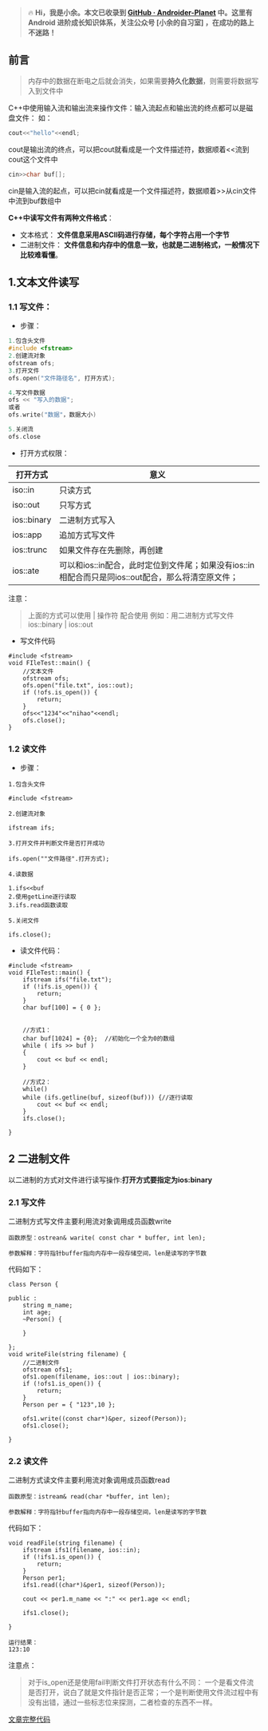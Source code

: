 > 🔥 **Hi，我是小余。本文已收录到 [GitHub · Androider-Planet](https://github.com/ByteYuhb/Androider-Planet) 中。这里有 Android 进阶成长知识体系，关注公众号 [小余的自习室] ，在成功的路上不迷路！**

## 前言

> 内存中的数据在断电之后就会消失，如果需要**持久化数据**，则需要将数据写入到文件中

C++中使用输入流和输出流来操作文件：输入流起点和输出流的终点都可以是磁盘文件：
如：

```c++
cout<<"hello"<<endl;
```

cout是输出流的终点，可以把cout就看成是一个文件描述符，数据顺着<<流到cout这个文件中

```c++
cin>>char buf[];
```

cin是输入流的起点，可以把cin就看成是一个文件描述符，数据顺着>>从cin文件中流到buf数组中

**C++中读写文件有两种文件格式**：

- 文本格式：
  **文件信息采用ASCII码进行存储，每个字符占用一个字节**
- 二进制文件：
  **文件信息和内存中的信息一致，也就是二进制格式，一般情况下比较难看懂**。

## 1.文本文件读写
### 1.1 写文件：

- 步骤：

```c++
1.包含头文件
#include <fstream>
2.创建流对象
ofstream ofs;
3.打开文件
ofs.open("文件路径名", 打开方式);

4.写文件数据
ofs << "写入的数据";
或者
ofs.write("数据"，数据大小)

5.关闭流
ofs.close
```

- 打开方式权限：

| 打开方式    | 意义                                                         |
| ----------- | ------------------------------------------------------------ |
| iso::in     | 只读方式                                                     |
| iso::out    | 只写方式                                                     |
| ios::binary | 二进制方式写入                                               |
| ios::app    | 追加方式写文件                                               |
| ios::trunc  | 如果文件存在先删除，再创建                                   |
| ios::ate    | 可以和ios::in配合，此时定位到文件尾；如果没有ios::in相配合而只是同ios::out配合，那么将清空原文件； |

注意：

> 上面的方式可以使用 | 操作符 配合使用
> 例如：用二进制方式写文件 ios::binary | ios::out

- 写文件代码

```
#include <fstream>
void FIleTest::main() {
	//文本文件
	ofstream ofs;
	ofs.open("file.txt", ios::out);
	if (!ofs.is_open()) {
		return;
	}
	ofs<<"1234"<<"nihao"<<endl;
	ofs.close();
}
```

### 1.2 读文件
- 步骤：

```
1.包含头文件

#include <fstream>

2.创建流对象

ifstream ifs;

3.打开文件并判断文件是否打开成功

ifs.open(""文件路径".打开方式);

4.读数据

1.ifs<<buf 
2.使用getLine逐行读取
3.ifs.read函数读取

5.关闭文件

ifs.close();
```

- 读文件代码：

```
#include <fstream>
void FIleTest::main() {
	ifstream ifs("file.txt");
	if (!ifs.is_open()) {
		return;
	}
	char buf[100] = { 0 };	
	

	//方式1：
	char buf[1024] = {0};  //初始化一个全为0的数组
	while ( ifs >> buf )
	{
		cout << buf << endl;
	}
	
	//方式2：
	while()
	while (ifs.getline(buf, sizeof(buf))) {//逐行读取
		cout << buf << endl;
	}
	ifs.close();

}
```

## 2 二进制文件

以二进制的方式对文件进行读写操作:**打开方式要指定为ios:binary**
### 2.1 写文件

二进制方式写文件主要利用流对象调用成员函数write

```
函数原型：ostrean& warite( const char * buffer, int len);

参数解释：字符指针buffer指向内存中一段存储空间，len是读写的字节数
```

代码如下：

```
class Person {

public :
	string m_name;
	int age;
	~Person() {

	}

};
void writeFile(string filename) {
	//二进制文件
	ofstream ofs1;
	ofs1.open(filename, ios::out | ios::binary);
	if (!ofs1.is_open()) {
		return;
	}
	Person per = { "123",10 };

	ofs1.write((const char*)&per, sizeof(Person));
	ofs1.close();

}
```

### 2.2 读文件

二进制方式读文件主要利用流对象调用成员函数read

```
函数原型：istream& read(char *buffer, int len);

参数解释：字符指针buffer指向内存中一段存储空间，len是读写的字节数
```

代码如下：

```
void readFile(string filename) {
	ifstream ifs1(filename, ios::in);
	if (!ifs1.is_open()) {
		return;
	}
	Person per1;
	ifs1.read((char*)&per1, sizeof(Person));

	cout << per1.m_name << ":" << per1.age << endl;
	
	ifs1.close();

}

运行结果：
123:10
```

注意点：

> 对于is_open还是使用fail判断文件打开状态有什么不同：
> 一个是看文件流是否打开，说白了就是文件指针是否正常；一个是判断使用文件流过程中有没有出错，通过一些标志位来探测，二者检查的东西不一样。

[文章完整代码](https://github.com/ByteYuhb/Androider-Planet/blob/main/20221229-demo-cAndCpp/20221229-demo-cAndCpp/FIleTest.cpp)

